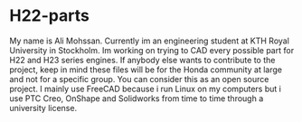 # H22-parts
My name is Ali Mohssan. Currently im an engineering student at KTH Royal University in Stockholm. Im working on trying to CAD every possible part for H22 and H23 series engines. If anybody else wants to contribute to the project, keep in mind these files will be for the Honda community at large  and not for a specific group. You can consider this as an open source project. I mainly use FreeCAD because i run Linux on my computers but i use PTC Creo, OnShape and Solidworks from time to time through a university license.
